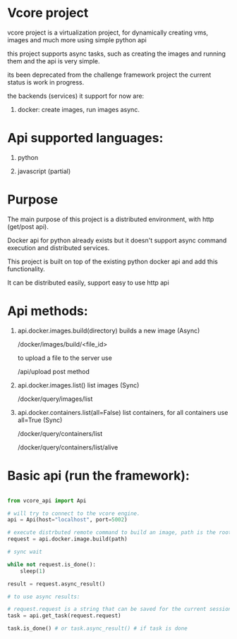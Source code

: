 # Vcore project

vcore project is a virtualization project, for dynamically creating vms, images and much more using simple python api

this project supports async tasks, such as creating the images and running them and the api is very simple.

its been deprecated from the challenge framework project the current status is work in progress. 

the backends (services) it support for now are:

  1. docker: create images, run images async.

# Api supported languages:

1. python

2. javascript (partial)

# Purpose

The main purpose of this project is a distributed environment, with http (get/post api).

Docker api for python already exists but it doesn't support async command execution and distributed services.

This project is built on top of the existing python docker api and add this functionality.

It can be distributed easily, support easy to use http api




# Api methods:

1. api.docker.images.build(directory) builds a new image (Async)

    /docker/images/build/<file_id>

    to upload a file to the server use

    /api/upload post method

2. api.docker.images.list() list images (Sync)

    /docker/query/images/list

3. api.docker.containers.list(all=False) list containers, for all containers use all=True (Sync)

    /docker/query/containers/list

    /docker/query/containers/list/alive

# Basic api (run the framework):

```python

from vcore_api import Api

# will try to connect to the vcore engine.
api = Api(host="localhost", port=5002)

# execute distrbuted remote command to build an image, path is the root directory of the docker file
request = api.docker.image.build(path)

# sync wait

while not request.is_done():
    sleep(1)

result = request.async_result()

# to use async results:

# request.request is a string that can be saved for the current session
task = api.get_task(request.request)

task.is_done() # or task.async_result() # if task is done

```